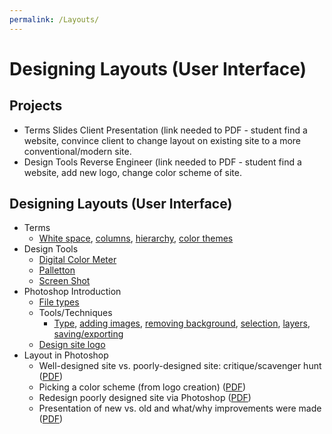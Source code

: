 ```yaml
---
permalink: /Layouts/
---
```

# Designing Layouts (User Interface)

## Projects
- Terms Slides Client Presentation (link needed to PDF - student find a website, convince client to change layout on existing site to a more conventional/modern site. 
- Design Tools Reverse Engineer (link needed to PDF - student find  a website, add new logo, change color scheme of site. 


## Designing Layouts (User Interface)
- Terms 
  - <a href="https://1stwebdesigner.com/beautiful-whitespace-web-design/">White space</a>, <a href="https://www.smashingmagazine.com/2017/12/building-better-ui-designs-layout-grids/">columns</a>, <a href="https://www.woodst.com/web-design-development/hierarchy-web-site-design/">hierarchy</a>, <a href="https://paletton.com/#uid=1000u0kllllaFw0g0qFqFg0w0aF">color themes</a>
- Design Tools
  - <a href="https://support.apple.com/guide/digital-color-meter/welcome/mac">Digital Color Meter</a>
  - <a href="https://paletton.com/#uid=1000u0kllllaFw0g0qFqFg0w0aF">Palletton</a>
  - <a href="https://support.apple.com/en-us/HT201361">Screen Shot</a>
- Photoshop Introduction
  - <a href="https://helpx.adobe.com/photoshop/using/file-formats.html">File types</a>
  - Tools/Techniques
    - <a href="https://helpx.adobe.com/photoshop/using/creating-type.html">Type</a>, <a href="https://helpx.adobe.com/photoshop/using/creating-opening-importing-images.html">adding images</a>, <a href="https://helpx.adobe.com/photoshop/using/erasing-parts-image.html">removing background</a>, <a href="https://helpx.adobe.com/photoshop/how-to/selection-tools-basics.html">selection</a>, <a href="https://helpx.adobe.com/photoshop/using/layer-basics.html">layers</a>, <a href="https://helpx.adobe.com/photoshop/using/saving-images.html">saving/exporting</a>
  - <a href="https://justcreative.com/2009/07/27/what-makes-a-good-logo/">Design site logo</a>
- Layout in Photoshop
  - Well-designed site vs. poorly-designed site: critique/scavenger hunt (<a href="https://drive.google.com/file/d/1fNy11_RB-2amfGXFqNpxivVPn6epcjR8/view?usp=sharing">PDF</a>)
  - Picking a color scheme (from logo creation) (<a href="https://drive.google.com/file/d/1y4f3WUAHqUkk2UBazGYYvo_ge62FStCc/view?usp=sharing">PDF</a>)
  - Redesign poorly designed site via Photoshop (<a href="https://drive.google.com/file/d/1-NZhJDBgFMTsxVgD3-dvnoPoWWH-8gB9/view?usp=sharing">PDF</a>)
  - Presentation of new vs. old and what/why improvements were made (<a href="https://drive.google.com/file/d/1WZJQCvOsu53nXsvi8kB7Ur_XQjx-35lh/view?usp=sharing">PDF</a>)
